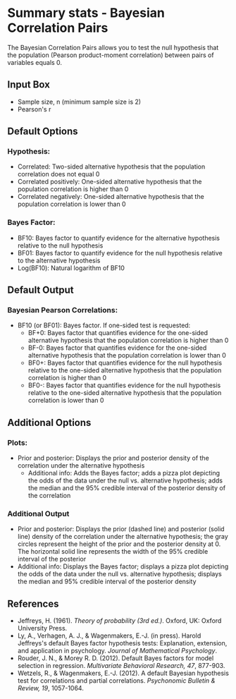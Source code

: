 Summary stats - Bayesian Correlation Pairs
==========================

The Bayesian Correlation Pairs allows you to test the null hypothesis that the population (Pearson product-moment correlation) between pairs of variables equals 0.

Input Box
------
- Sample size, n (minimum sample size is 2)
- Pearson's r

Default Options
-------
### Hypothesis:
- Correlated: Two-sided alternative hypothesis that the population correlation does not equal 0
- Correlated positively: One-sided alternative hypothesis that the population correlation is higher than 0
- Correlated negatively: One-sided alternative hypothesis that the population correlation is lower than 0

### Bayes Factor:
- BF10: Bayes factor to quantify evidence for the alternative hypothesis relative to the null hypothesis
- BF01: Bayes factor to quantify evidence for the null hypothesis relative to the alternative hypothesis
- Log(BF10): Natural logarithm of BF10

Default Output
-------
### Bayesian Pearson Correlations:
- BF10 (or BF01): Bayes factor. If one-sided test is requested:
  - BF+0: Bayes factor that quantifies evidence for the one-sided alternative hypothesis that the population correlation is higher than 0
  - BF-0: Bayes factor that quantifies evidence for the one-sided alternative hypothesis that the population correlation is lower than 0
  - BF0+: Bayes factor that quantifies evidence for the null hypothesis relative to the one-sided alternative hypothesis that the population correlation is higher than 0
  - BF0-: Bayes factor that quantifies evidence for the null hypothesis relative to the one-sided alternative hypothesis that the population correlation is lower than 0

Additional Options
-------
### Plots:
- Prior and posterior: Displays the prior and posterior density of the correlation under the alternative hypothesis
  - Additional info: Adds the Bayes factor; adds a pizza plot depicting the odds of the data under the null vs. alternative hypothesis; adds the median and the 95% credible interval of the posterior density of the correlation

### Additional Output

- Prior and posterior: Displays the prior (dashed line) and posterior (solid line) density of the correlation under the alternative hypothesis; the gray circles represent the height of the prior and the posterior density at 0. The horizontal solid line represents the width of the 95% credible interval of the posterior
 - Additional info: Displays the Bayes factor; displays a pizza plot depicting the odds of the data under the null vs. alternative hypothesis; displays the median and 95% credible interval of the posterior density

References
-------
- Jeffreys, H. (1961). *Theory of probability (3rd ed.)*. Oxford, UK: Oxford University Press.
- Ly, A., Verhagen, A. J., & Wagenmakers, E.-J. (in press). Harold Jeffreys's default Bayes factor hypothesis tests: Explanation, extension, and application in psychology. *Journal of Mathematical Psychology*.
- Rouder, J. N., & Morey R. D. (2012). Default Bayes factors for model selection in regression. *Multivariate Behavioral Research, 47*, 877-903.
- Wetzels, R., & Wagenmakers, E.-J. (2012). A default Bayesian hypothesis test for correlations and partial correlations. *Psychonomic Bulletin & Review, 19*, 1057-1064.
